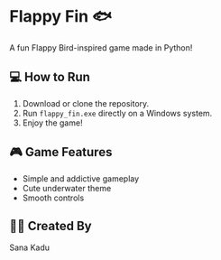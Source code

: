 # Flappy Fin 🐟

A fun Flappy Bird-inspired game made in Python!

## 💻 How to Run

1. Download or clone the repository.
2. Run `flappy_fin.exe` directly on a Windows system.
3. Enjoy the game!

## 🎮 Game Features

- Simple and addictive gameplay
- Cute underwater theme
- Smooth controls

## 👩‍💻 Created By

Sana Kadu
